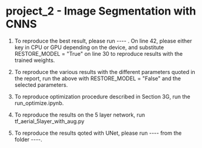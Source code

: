 # project_2 - Image Segmentation with CNNS

1. To reproduce the best result, please run ---- . On line 42, please either key in CPU or GPU depending on the device, and substitute RESTORE_MODEL = "True" on line 30 to reproduce results with the trained weights.

2. To reproduce the various results with the different parameters quoted in the report, run the above with RESTORE_MODEL = "False" and the selected parameters.

3. To reproduce optimization procedure described in Section 3G, run the run_optimize.ipynb.

4. To reproduce the results on the 5 layer network, run tf_aerial_5layer_with_aug.py

5. To reproduce the results qoted with UNet, please run ---- from the folder ----.


